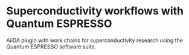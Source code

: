 # Superconductivity workflows with Quantum ESPRESSO

AiiDA plugin with work chains for superconductivity research using the Quantum ESPRESSO software suite.
